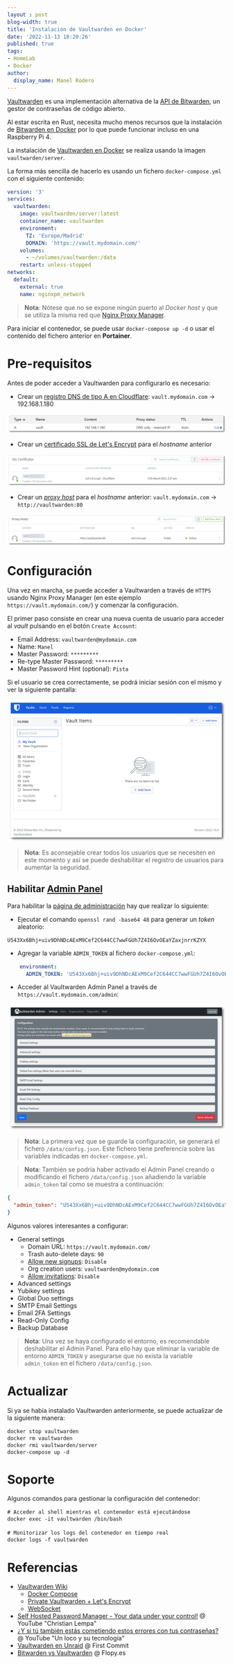 ```yaml
---
layout : post
blog-width: true
title: 'Instalación de Vaultwarden en Docker'
date: '2022-11-13 18:20:26'
published: true
tags:
- HomeLab
- Docker
author:
  display_name: Manel Rodero
---
```


[Vaultwarden](https://github.com/dani-garcia/vaultwarden) es una implementación alternativa de la [API de Bitwarden](https://bitwarden.com/help/public-api/), un gestor de contraseñas de código abierto.

Al estar escrita en Rust, necesita mucho menos recursos que la instalación de [Bitwarden en Docker](https://bitwarden.com/help/install-on-premise-linux/) por lo que puede funcionar incluso en una Raspberry Pi 4.

La instalación de [Vaultwarden en Docker](https://hub.docker.com/r/vaultwarden/server) se realiza usando la imagen `vaultwarden/server`.

La forma más sencilla de hacerlo es usando un fichero `docker-compose.yml` con el siguiente contenido:

```yaml
version: '3'
services:
  vaultwarden:
    image: vaultwarden/server:latest
    container_name: vaultwarden
    environment:
      TZ: 'Europe/Madrid'
      DOMAIN: 'https://vault.mydomain.com/'
    volumes:
      - ~/volumes/vaultwarden:/data
    restart: unless-stopped
networks:
  default:
    external: true
    name: nginxpm_network
```

> **Nota**: Nótese que no se expone ningún puerto al _Docker host_ y que se utiliza la misma red que [Nginx Proxy Manager](instalacion-de-nginx-proxy-manager-en-docker).

Para iniciar el contenedor, se puede usar `docker-compose up -d` o usar el contenido del fichero anterior en **Portainer**.

# Pre-requisitos

Antes de poder acceder a Vaultwarden para configurarlo es necesario:

* Crear un [registro DNS de tipo A en Cloudflare](instalacion-de-nginx-proxy-manager-en-docker#registro-dns-en-cloudflare): `vault.mydomain.com` &rarr; 192.168.1.180

![DNS Type A][1]

* Crear un [certificado SSL de Let's Encrypt](instalacion-de-nginx-proxy-manager-en-docker#certificado-ssl) para el _hostname_ anterior

![SSL Certificate][2]

* Crear un [_proxy host_](instalacion-de-nginx-proxy-manager-en-docker#certificado-ssl) para el _hostname_ anterior: `vault.mydomain.com` &rarr; `http://vaultwarden:80`

![Proxy host][3]

# Configuración

Una vez en marcha, se puede acceder a Vaultwarden a través de `HTTPS` usando Nginx Proxy Manager (en este ejemplo `https://vault.mydomain.com/`) y comenzar la configuración.

El primer paso consiste en crear una nueva cuenta de usuario para acceder al _vault_ pulsando en el botón `Create Account`:

* Email Address: `vaultwarden@mydomain.com`
* Name: `Manel`
* Master Password: `*********`
* Re-type Master Password: `*********`
* Master Password Hint (optional): `Pista`

Si el usuario se crea correctamente, se podrá iniciar sesión con el mismo y ver la siguiente pantalla:

![Vaultwarden][4]

> **Nota**: Es aconsejable crear todos los usuarios que se necesiten en este momento y así se puede deshabilitar el registro de usuarios para aumentar la seguridad.

## Habilitar [Admin Panel](https://github.com/dani-garcia/vaultwarden/wiki/Enabling-admin-page)

Para habilitar la [página de administración](https://github.com/dani-garcia/vaultwarden/wiki/Enabling-admin-page) hay que realizar lo siguiente:

* Ejecutar el comando `openssl rand -base64 48` para generar un _token_ aleatorio:

```
U543Xx6Bhj+uiv9DhNDcAExM9Cef2C644CC7wwFGUh7Z4I6OvOEaYZaxjnrrKZYX
```

* Agregar la variable `ADMIN_TOKEN` al fichero `docker-compose.yml`:

```yaml
    environment:
      ADMIN_TOKEN: 'U543Xx6Bhj+uiv9DhNDcAExM9Cef2C644CC7wwFGUh7Z4I6OvOEaYZaxjnrrKZYX'
```

* Acceder al Vaultwarden Admin Panel a través de `https://vault.mydomain.com/admin`:

![Admin Panel][5]

> **Nota**: La primera vez que se guarde la configuración, se generará el fichero `/data/config.json`. Este fichero tiene preferencia sobre las variables indicadas en `docker-compose.yml`.

> **Nota**: También se podría haber activado el Admin Panel creando o modificando el fichero `/data/config.json` añadiendo la variable `admin_token` tal como se muestra a continuación:

```json
{
  "admin_token": "U543Xx6Bhj+uiv9DhNDcAExM9Cef2C644CC7wwFGUh7Z4I6OvOEaYZaxjnrrKZYX"
}
```

Algunos valores interesantes a configurar:

* General settings
  * Domain URL: `https://vault.mydomain.com/`
  * Trash auto-delete days: `90`
  * [Allow new signups](https://github.com/dani-garcia/vaultwarden/wiki/Disable-registration-of-new-users): `Disable`
  * Org creation users: `vaultwarden@mydomain.com`
  * [Allow invitations](https://github.com/dani-garcia/vaultwarden/wiki/Disable-invitations): `Disable`
* Advanced settings
* Yubikey settings
* Global Duo settings
* SMTP Email Settings
* Email 2FA Settings
* Read-Only Config
* Backup Database

> **Nota**: Una vez se haya configurado el entorno, es recomendable deshabilitar el Admin Panel. Para ello hay que eliminar la variable de entorno `ADMIN_TOKEN` y asegurarse que no exista la variable `admin_token` en el fichero `/data/config.json`.

# Actualizar

Si ya se había instalado Vaultwarden anteriormente, se puede actualizar de la siguiente manera:

```
docker stop vaultwarden
docker rm vaultwarden
docker rmi vaultwarden/server
docker-compose up -d
```

# Soporte

Algunos comandos para gestionar la configuración del contenedor:

```
# Acceder al shell mientras el contenedor está ejecutándose
docker exec -it vaultwarden /bin/bash

# Monitorizar los logs del contenedor en tiempo real
docker logs -f vaultwarden
```

# Referencias

* [Vaultwarden Wiki](https://github.com/dani-garcia/vaultwarden/wiki)
  * [Docker Compose](https://github.com/dani-garcia/vaultwarden/wiki/Using-Docker-Compose)
  * [Private Vaultwarden + Let's Encrypt](https://github.com/dani-garcia/vaultwarden/wiki/Running-a-private-vaultwarden-instance-with-Let%27s-Encrypt-certs)
  * [WebSocket](https://github.com/dani-garcia/vaultwarden/wiki/Enabling-WebSocket-notifications)  
* [Self Hosted Password Manager - Your data under your control!](https://www.youtube.com/watch?v=ub8jj96_Q3g&t=699s) @ YouTube "Christian Lempa"
* [¿Y si tú también estás cometiendo estos errores con tus contraseñas?](https://www.youtube.com/watch?v=U8dcl3jN-jg) @ YouTube "Un loco y su tecnología"
* [Vaultwarden en Unraid](https://firstcommit.dev/2021/05/09/vaultwarden/) @ First Commit
* [Bitwarden vs Vaultwarden](https://www.flopy.es/bitwarden-vs-vaultwarden-instalacion-y-uso-de-un-gestor-de-contrasenas-en-tu-propia-nube/) @ Flopy.es

[1]: /assets/img/blog/2022-11-13_image_1.png "DNS Type A"
[2]: /assets/img/blog/2022-11-13_image_2.png "SSL Certificate"
[3]: /assets/img/blog/2022-11-13_image_3.png "Proxy host"
[4]: /assets/img/blog/2022-11-13_image_4.png "Vaultwarden"
[5]: /assets/img/blog/2022-11-13_image_5.png "Admin Panel"
